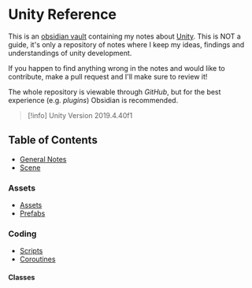 # Unity Reference

This is an [obsidian vault](https://obsidian.md/) containing my notes about [Unity](https://unity.com). This is NOT a guide, it's only a repository of notes where I keep my ideas, findings and understandings of unity development.

If you happen to find anything wrong in the notes and would like to contribute, make a pull request and I'll make sure to review it!

The whole repository is viewable through *GitHub*, but for the best experience  (e.g. *plugins*) Obsidian is recommended.

> [!info] Unity Version
> 2019.4.40f1

## Table of Contents

- [General Notes](/General%20Notes.md)
- [Scene](/Scene.md)

### Assets

- [Assets](/Assets/Assets.md)
- [Prefabs](/Assets/Prefabs.md)

### Coding

- [Scripts](/Coding/Scripts.md)
- [Coroutines](/Coding/Coroutines.md)

#### Classes